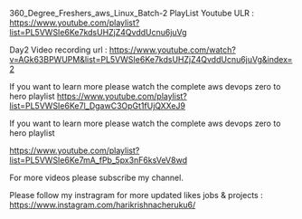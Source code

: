 360_Degree_Freshers_aws_Linux_Batch-2 PlayList Youtube ULR : https://www.youtube.com/playlist?list=PL5VWSIe6Ke7kdsUHZjZ4QvddUcnu6juVg

Day2 Video recording url : https://www.youtube.com/watch?v=AGk63BPWUPM&list=PL5VWSIe6Ke7kdsUHZjZ4QvddUcnu6juVg&index=2 

If you want to learn more please watch the complete aws devops zero to hero playlist https://www.youtube.com/playlist?list=PL5VWSIe6Ke7l_DgawC3OpGt1fUjQXXeJ9

If you want to learn more please watch the complete aws devops zero to hero playlist

https://www.youtube.com/playlist?list=PL5VWSIe6Ke7mA_fPb_5px3nF6ksVeV8wd

For more videos please subscribe my channel.

Please follow my instragram for more updated likes jobs & projects : https://www.instagram.com/harikrishnacheruku6/

